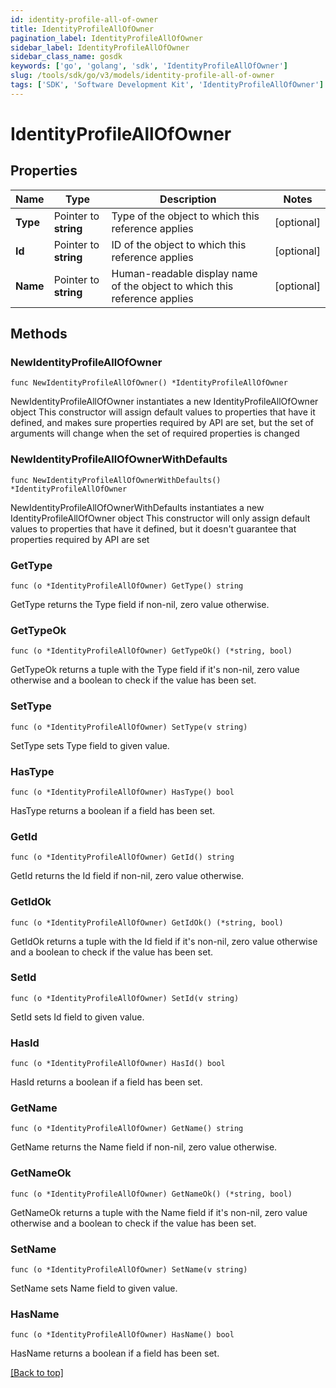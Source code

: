 ```yaml
---
id: identity-profile-all-of-owner
title: IdentityProfileAllOfOwner
pagination_label: IdentityProfileAllOfOwner
sidebar_label: IdentityProfileAllOfOwner
sidebar_class_name: gosdk
keywords: ['go', 'golang', 'sdk', 'IdentityProfileAllOfOwner'] 
slug: /tools/sdk/go/v3/models/identity-profile-all-of-owner
tags: ['SDK', 'Software Development Kit', 'IdentityProfileAllOfOwner']
---
```


# IdentityProfileAllOfOwner

## Properties

Name | Type | Description | Notes
------------ | ------------- | ------------- | -------------
**Type** |  Pointer to **string** | Type of the object to which this reference applies | [optional] 
**Id** |  Pointer to **string** | ID of the object to which this reference applies | [optional] 
**Name** |  Pointer to **string** | Human-readable display name of the object to which this reference applies | [optional] 

## Methods

### NewIdentityProfileAllOfOwner

`func NewIdentityProfileAllOfOwner() *IdentityProfileAllOfOwner`

NewIdentityProfileAllOfOwner instantiates a new IdentityProfileAllOfOwner object
This constructor will assign default values to properties that have it defined,
and makes sure properties required by API are set, but the set of arguments
will change when the set of required properties is changed

### NewIdentityProfileAllOfOwnerWithDefaults

`func NewIdentityProfileAllOfOwnerWithDefaults() *IdentityProfileAllOfOwner`

NewIdentityProfileAllOfOwnerWithDefaults instantiates a new IdentityProfileAllOfOwner object
This constructor will only assign default values to properties that have it defined,
but it doesn't guarantee that properties required by API are set

### GetType

`func (o *IdentityProfileAllOfOwner) GetType() string`

GetType returns the Type field if non-nil, zero value otherwise.

### GetTypeOk

`func (o *IdentityProfileAllOfOwner) GetTypeOk() (*string, bool)`

GetTypeOk returns a tuple with the Type field if it's non-nil, zero value otherwise
and a boolean to check if the value has been set.

### SetType

`func (o *IdentityProfileAllOfOwner) SetType(v string)`

SetType sets Type field to given value.

### HasType

`func (o *IdentityProfileAllOfOwner) HasType() bool`

HasType returns a boolean if a field has been set.

### GetId

`func (o *IdentityProfileAllOfOwner) GetId() string`

GetId returns the Id field if non-nil, zero value otherwise.

### GetIdOk

`func (o *IdentityProfileAllOfOwner) GetIdOk() (*string, bool)`

GetIdOk returns a tuple with the Id field if it's non-nil, zero value otherwise
and a boolean to check if the value has been set.

### SetId

`func (o *IdentityProfileAllOfOwner) SetId(v string)`

SetId sets Id field to given value.

### HasId

`func (o *IdentityProfileAllOfOwner) HasId() bool`

HasId returns a boolean if a field has been set.

### GetName

`func (o *IdentityProfileAllOfOwner) GetName() string`

GetName returns the Name field if non-nil, zero value otherwise.

### GetNameOk

`func (o *IdentityProfileAllOfOwner) GetNameOk() (*string, bool)`

GetNameOk returns a tuple with the Name field if it's non-nil, zero value otherwise
and a boolean to check if the value has been set.

### SetName

`func (o *IdentityProfileAllOfOwner) SetName(v string)`

SetName sets Name field to given value.

### HasName

`func (o *IdentityProfileAllOfOwner) HasName() bool`

HasName returns a boolean if a field has been set.


[[Back to top]](#) 


